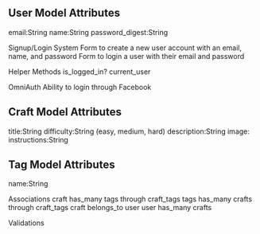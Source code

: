 User Model
  Attributes
  ----------
  email:String
  name:String
  password_digest:String

Signup/Login System
  Form to create a new user account with an email, name, and password
  Form to login a user with their email and password

Helper Methods
  is_logged_in?
  current_user

OmniAuth
  Ability to login through Facebook


Craft Model
  Attributes
  ----------
  title:String
  difficulty:String (easy, medium, hard)
  description:String
  image:
  instructions:String

Tag Model
  Attributes
  ----------
  name:String


Associations
  craft has_many tags through craft_tags
  tags has_many crafts through craft_tags
  craft belongs_to user
  user has_many crafts

Validations
